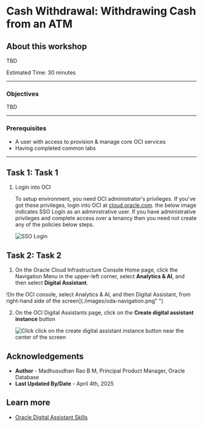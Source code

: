 # Cash Withdrawal: Withdrawing Cash from an ATM

## About this workshop

TBD

Estimated Time: 30 minutes

---

### Objectives

TBD

---

### Prerequisites

* A user with access to provision & manage core OCI services  
* Having completed common labs

---
 
## Task 1: Task 1

1. Login into OCI

    To setup environment, you need OCI administrator's privileges. If you've got these privileges, login into OCI at [cloud.oracle.com](https://www.oracle.com/cloud/sign-in.html). the below image indicates SSO Login as an administrative user. If you have administrative privileges and complete access over a tenancy then you need not create any of the policies below steps.

    ![SSO Login](images/sso-login.png)  

## Task 2: Task 2
 
1.  On the Oracle Cloud Infrastructure Console Home page, click the Navigation Menu in the upper-left corner, select **Analytics & AI**, and then select **Digital Assistant**.

  ![In the OCI console, select Analytics & AI, and then Digital Assistant, from right-hand side of the screen](./images/oda-navigation.png" ")

2.  On the OCI Digital Assistants page,  click on the **Create digital assistant instance** button

    ![Click click on the create digital assistant instance button near the center of the screen](./images/create-oda.png " ")
 
## Acknowledgements

* **Author** - Madhusudhan Rao B M, Principal Product Manager, Oracle Database
* **Last Updated By/Date** - April 4th, 2025

## Learn more
 
* [Oracle Digital Assistant Skills](https://docs.oracle.com/en/cloud/paas/digital-assistant/use-chatbot/create-configure-and-version-skills1.html)
